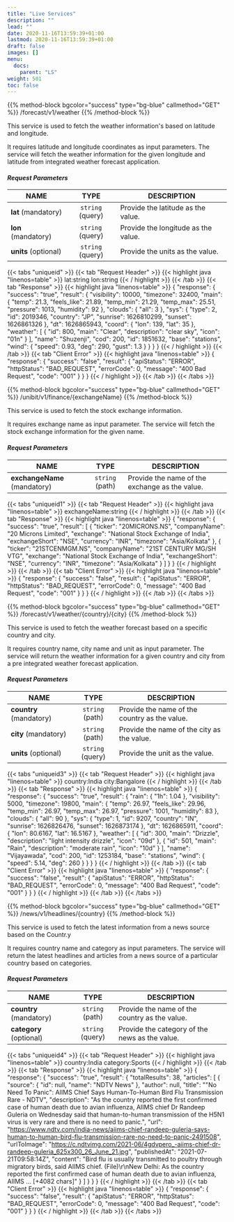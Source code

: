 ```yaml
---
title: "Live Services"
description: ""
lead: ""
date: 2020-11-16T13:59:39+01:00
lastmod: 2020-11-16T13:59:39+01:00
draft: false
images: []
menu:
  docs:
    parent: "LS"
weight: 501
toc: false
---
```


{{% method-block bgcolor="success" type="bg-blue" callmethod="GET" %}}
  /forecast/v1/weather
{{% /method-block %}}

This service is used to fetch the weather information's based on latitude and longitude.

It requires latitude and longitude coordinates as input parameters. The service will fetch the weather information for the given longitude and latitude from integrated weather forecast application.

<section>

#### *Request Parameters*
| NAME        | TYPE          | DESCRIPTION  |
| ------------- |:-------------:| ----- |
| **lat** (mandatory)    | ``string`` (query) | Provide the latitude as the value. |
| **lon** (mandatory)    | ``string`` (query)      |   Provide the longitude as the value. |
| **units** (optional) | ``string`` (query)      |    Provide the units as the value. |

{{< tabs "uniqueid" >}}
{{< tab "Request Header" >}}
{{< highlight java "linenos=table" >}}
lat:string
lon:string
{{< / highlight >}}
{{< /tab >}}
{{< tab "Response" >}}
{{< highlight java "linenos=table" >}}
{
  "response": {
    "success": "true",
    "result": {
      "visibility": 10000,
      "timezone": 32400,
      "main": {
        "temp": 21.3,
        "feels_like": 21.89,
        "temp_min": 21.29,
        "temp_max": 25.51,
        "pressure": 1013,
        "humidity": 92
      },
      "clouds": {
        "all": 3
      },
      "sys": {
        "type": 2,
        "id": 2019346,
        "country": "JP",
        "sunrise": 1626810299,
        "sunset": 1626861326
      },
      "dt": 1626865943,
      "coord": {
        "lon": 139,
        "lat": 35
      },
      "weather": [
        {
          "id": 800,
          "main": "Clear",
          "description": "clear sky",
          "icon": "01n"
        }
      ],
      "name": "Shuzenji",
      "cod": 200,
      "id": 1851632,
      "base": "stations",
      "wind": {
        "speed": 0.93,
        "deg": 290,
        "gust": 1.3
      }
    }
  }
}
{{< / highlight >}}
{{< /tab >}}
{{< tab "Client Error" >}}
{{< highlight java "linenos=table" >}}
{
  "response": {
    "success": "false",
    "result": {
      "apiStatus": "ERROR",
      "httpStatus": "BAD_REQUEST",
      "errorCode": 0,
      "message": "400 Bad Request",
      "code": "001"
    }
  }
}
{{< / highlight >}}
{{< /tab >}}
{{< /tabs >}}
</section>

{{% method-block bgcolor="success" type="bg-blue" callmethod="GET" %}}
/unibit/v1/finance/{exchangeName}
{{% /method-block %}}

This service is used to fetch the stock exchange information.

It requires exchange name as input parameter. The service will fetch the stock exchange information for the given name.

<section>

#### *Request Parameters*
| NAME        | TYPE          | DESCRIPTION  |
| ------------- |:-------------:| ----- |
| **exchangeName** (mandatory)    | ``string`` (path) | Provide the name of the exchange as the value. |

{{< tabs "uniqueid1" >}}
{{< tab "Request Header" >}}
{{< highlight java "linenos=table" >}}
exchangeName:string
{{< / highlight >}}
{{< /tab >}}
{{< tab "Response" >}}
{{< highlight java "linenos=table" >}}
{
  "response": {
    "success": "true",
    "result": [
      {
        "ticker": "20MICRONS.NS",
        "companyName": "20 Microns Limited",
        "exchange": "National Stock Exchange of India",
        "exchangeShort": "NSE",
        "currency": "INR",
        "timezone": "Asia/Kolkata"
      },
      {
        "ticker": "21STCENMGM.NS",
        "companyName": "21ST CENTURY MG/SH VTG",
        "exchange": "National Stock Exchange of India",
        "exchangeShort": "NSE",
        "currency": "INR",
        "timezone": "Asia/Kolkata"
      }
    ]
  }
}
{{< / highlight >}}
{{< /tab >}}
{{< tab "Client Error" >}}
{{< highlight java "linenos=table" >}}
{
  "response": {
    "success": "false",
    "result": {
      "apiStatus": "ERROR",
      "httpStatus": "BAD_REQUEST",
      "errorCode": 0,
      "message": "400 Bad Request",
      "code": "001"
    }
  }
}
{{< / highlight >}}
{{< /tab >}}
{{< /tabs >}}
</section>

{{% method-block bgcolor="success" type="bg-blue" callmethod="GET" %}}
/forecast/v1/weather/{country}/{city}
{{% /method-block %}}

This service is used to fetch the weather forecast based on a specific country and city.

It requires country name, city name and unit as input parameter. The service will return the weather information for a given country and city from a pre integrated weather forecast application.

<section>

#### *Request Parameters*
| NAME        | TYPE          | DESCRIPTION  |
| ------------- |:-------------:| ----- |
| **country** (mandatory)    | ``string`` (path) | Provide the name of the country as the value. |
| **city** (mandatory)    | ``string`` (path) | Provide the name of the city as the value. |
| **units** (optional)    | ``string`` (query) | Provide the unit as the value. |

{{< tabs "uniqueid3" >}}
{{< tab "Request Header" >}}
{{< highlight java "linenos=table" >}}
country:India
city:Bangalore
{{< / highlight >}}
{{< /tab >}}
{{< tab "Response" >}}
{{< highlight java "linenos=table" >}}
{
  "response": {
    "success": "true",
    "result": {
      "rain": {
        "1h": 1.04
      },
      "visibility": 5000,
      "timezone": 19800,
      "main": {
        "temp": 26.97,
        "feels_like": 29.96,
        "temp_min": 26.97,
        "temp_max": 26.97,
        "pressure": 1001,
        "humidity": 83
      },
      "clouds": {
        "all": 90
      },
      "sys": {
        "type": 1,
        "id": 9207,
        "country": "IN",
        "sunrise": 1626826476,
        "sunset": 1626873174
      },
      "dt": 1626865911,
      "coord": {
        "lon": 80.6167,
        "lat": 16.5167
      },
      "weather": [
        {
          "id": 300,
          "main": "Drizzle",
          "description": "light intensity drizzle",
          "icon": "09d"
        },
        {
          "id": 501,
          "main": "Rain",
          "description": "moderate rain",
          "icon": "10d"
        }
      ],
      "name": "Vijayawada",
      "cod": 200,
      "id": 1253184,
      "base": "stations",
      "wind": {
        "speed": 5.14,
        "deg": 260
      }
    }
  }
}
{{< / highlight >}}
{{< /tab >}}
{{< tab "Client Error" >}}
{{< highlight java "linenos=table" >}}
{
  "response": {
    "success": "false",
    "result": {
      "apiStatus": "ERROR",
      "httpStatus": "BAD_REQUEST",
      "errorCode": 0,
      "message": "400 Bad Request",
      "code": "001"
    }
  }
}
{{< / highlight >}}
{{< /tab >}}
{{< /tabs >}}
</section>

{{% method-block bgcolor="success" type="bg-blue" callmethod="GET" %}}
/news/v1/headlines/{country}
{{% /method-block %}}

This service is used to fetch the latest information from a news source based on the Countr.y

It requires country name and category as input parameters. The service will return the latest headlines and articles from a news source of a particular country based on categories.

<section>

#### *Request Parameters*
| NAME        | TYPE          | DESCRIPTION  |
| ------------- |:-------------:| ----- |
| **country** (mandatory)    | ``string`` (path) | Provide the name of the country as the value. |
| **category** (optional)    | ``string`` (query) | Provide the category of the news as the value. |

{{< tabs "uniqueid4" >}}
{{< tab "Request Header" >}}
{{< highlight java "linenos=table" >}}
country:India
category:Sports
{{< / highlight >}}
{{< /tab >}}
{{< tab "Response" >}}
{{< highlight java "linenos=table" >}}
{
  "response": {
    "success": "true",
    "result": {
      "totalResults": 38,
      "articles": [
        {
          "source": {
            "id": null,
            "name": "NDTV News"
          },
          "author": null,
          "title": "\"No Need To Panic\": AIIMS Chief Says Human-To-Human Bird Flu Transmission Rare - NDTV",
          "description": "As the country reported the first confirmed case of human death due to avian influenza, AIIMS chief Dr Randeep Guleria on Wednesday said that human-to-human transmission of the H5N1 virus is very rare and there is no need to panic.",
          "url": "https://www.ndtv.com/india-news/aiims-chief-randeep-guleria-says-human-to-human-bird-flu-transmission-rare-no-need-to-panic-2491508",
          "urlToImage": "https://c.ndtvimg.com/2021-06/4gdvpero_-aiims-chief-dr-randeep-guleria_625x300_26_June_21.jpg",
          "publishedAt": "2021-07-21T09:58:14Z",
          "content": "Bird flu is usually transmitted to poultry through migratory birds, said AIIMS chief. (File)\r\nNew Delhi: As the country reported the first confirmed case of human death due to avian influenza, AIIMS … [+4082 chars]"
        }
      ]
    }
  }
}
{{< / highlight >}}
{{< /tab >}}
{{< tab "Client Error" >}}
{{< highlight java "linenos=table" >}}
{
  "response": {
    "success": "false",
    "result": {
      "apiStatus": "ERROR",
      "httpStatus": "BAD_REQUEST",
      "errorCode": 0,
      "message": "400 Bad Request",
      "code": "001"
    }
  }
}
{{< / highlight >}}
{{< /tab >}}
{{< /tabs >}}
</section>
